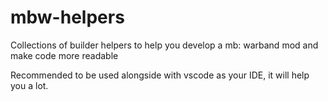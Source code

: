# mbw-helpers
Collections of builder helpers to help you develop a mb: warband mod and make code more readable

Recommended to be used alongside with vscode as your IDE, it will help you a lot.